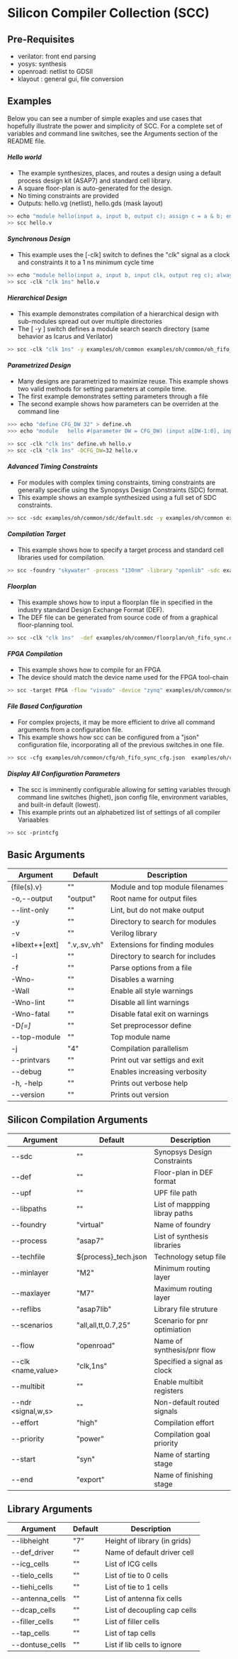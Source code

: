 # Silicon Compiler Collection (SCC)

## Pre-Requisites

* verilator: front end parsing
* yosys:     synthesis
* openroad:  netlist to GDSII
* klayout :  general gui, file conversion


## Examples

Below you can see a number of simple exaples and use cases that hopefully illustrate the power and simplicity of SCC. For a complete set of variables and command line switches, see the Arguments section of the README file.


#### *Hello world*
* The example synthesizes, places, and routes a design using a default process design kit (ASAP7) and standard cell library.
* A square floor-plan is auto-generated for the design.
* No timing constraints are provided
* Outputs:  hello.vg (netlist), hello.gds (mask layout)

```bash
>> echo "module hello(input a, input b, output c); assign c = a & b; endmodule " > hello.v
>> scc hello.v
```

#### *Synchronous Design*
* This example uses the [-clk] switch to defines the "clk" signal as a clock and constraints it to a 1 ns minimum cycle time

```bash
>> echo "module hello(input a, input b, input clk, output reg c); always @ (posedge clk) c <= a & b; endmodule " > hello.v
>> scc -clk "clk 1ns" hello.v
```

#### *Hierarchical Design*
* This example demonstrates compilation of a hierarchical design with sub-modules spread out over multiple directories
* The [ -y ] switch defines a module search search directory (same behavior as Icarus and Verilator)

```bash
>> scc -clk "clk 1ns" -y examples/oh/common examples/oh/common/oh_fifo_sync.v
```

#### *Parametrized Design*
* Many designs are parametrized to maximize reuse. This example shows two valid methods for setting parameters at compile time.
* The first example demonstrates setting parameters through a file
* The second example shows how parameters can be overriden at the command line

```bash
>>> echo "define CFG_DW 32" > define.vh
>>> echo "module   hello #(parameter DW = CFG_DW) (input a[DW-1:0], input b[DW-1:0], input clk, output reg c[DW-1:0]); always @ (posedge clk) c <= a & b; endmodule " > hello.v

>> scc -clk "clk 1ns" define.vh hello.v
>> scc -clk "clk 1ns" -DCFG_DW=32 hello.v
```

#### *Advanced Timing Constraints*
* For modules with complex timing constraints, timing constraints are generally specifie using the Synopsys Design Constraints (SDC) format.
* This example shows an example synthesized using a full set of SDC constraints.

```bash
>> scc -sdc examples/oh/common/sdc/default.sdc -y examples/oh/common examples/oh/common/hdl/oh_fifo_sync.v
```

#### *Compilation Target*
* This example shows how to specify a target process and standard cell libraries used for compilation.

```bash
>> scc -foundry "skywater" -process "130nm" -library "openlib" -sdc examples/oh/common/sdc/default.sdc -y examples/oh/common examples/oh/common/hdl/oh_fifo_sync.v
```

#### *Floorplan*
* This example shows how to input a floorplan file in specified in the industry standard Design Exchange Format (DEF).
* The DEF file can be generated from source code of from a graphical floor-planning tool.  

```bash
>> scc -clk "clk 1ns"  -def examples/oh/common/floorplan/oh_fifo_sync.def examples/oh/common/hdl/oh_fifo_sync.v
```

#### *FPGA Compilation*
* This example shows how to compile for an FPGA
* The device should match the device name used for the FPGA tool-chain

```bash
>> scc -target FPGA -flow "vivado" -device "zynq" examples/oh/common/sdc/default.sdc -y examples/oh/common examples/oh/common/hdl/oh_fifo_sync.v
````

#### *File Based Configuration*
* For complex projects, it may be more efficient to drive all command arguments from a configuration file.
* This example shows how scc can be configured from a "json" configuration file, incorporating all of the previous switches in one file.  

```bash
>> scc -cfg examples/oh/common/cfg/oh_fifo_sync_cfg.json  examples/oh/common/hdl/oh_fifo_sync.v
```

#### *Display All Configuration Parameters*
* The scc is imminently configurable allowing for setting variables through command line switches (highet), json config file, environment variables, and built-in default (lowest).
* This example prints out an alphabetized list of settings of all compiler Variaables

```bash
>> scc -printcfg
```

## Basic Arguments

| Argument               | Default              | Description                      |
| ------------------     | -------------------- | ---------------------------------|
| {file(s).v}            | ""                   | Module and top module filenames  |
| -o,--output <name>     | "output"             | Root name for output files       |
| --lint-only            | ""                   | Lint, but do not make output     |
| -y <dir>               | ""                   | Directory to search for modules  |
| -v <file>              | ""                   | Verilog library                  |
| +libext+<ext>+[ext]    | ".v,.sv,.vh"         | Extensions for finding modules   |
| -I<dir>                | ""                   | Directory to search for includes |
| -f <file>              | ""                   | Parse options from a file        |
| -Wno-<message>         | ""                   | Disables a warning               |
| -Wall                  | ""                   | Enable all style warnings        |
| -Wno-lint              | ""                   | Disable all lint warnings        |
| -Wno-fatal             | ""                   | Disable fatal exit on warnings   |
| -D<var>[=<value>]      | ""                   | Set preprocessor define          |
| --top-module <topname> | ""                   | Top module name                  |
| -j <jobs>              | "4"                  | Compilation parallelism          |
| --printvars            | ""                   | Print out var settigs and exit   |
| --debug <level>        | ""                   | Enables increasing verbosity     |
| -h, -help              | ""                   | Prints out verbose help          |
| --version              | ""                   | Prints out version               |

## Silicon Compilation Arguments

| Argument            | Default              | Description                      |
| --------------------| -------------------- | ---------------------------------|
| --sdc <file>        | ""                   | Synopsys Design Constraints      |
| --def <file>        | ""                   | Floor-plan in DEF format         |
| --upf <file>        | ""                   | UPF file path                    |
| --libpaths <dir>    | ""                   | List of mappping libray paths    |
| --foundry <name>    | "virtual"            | Name of foundry                  |
| --process <name>    | "asap7"              | List of synthesis libraries      |
| --techfile <file>   | ${process}_tech.json | Technology setup file            |
| --minlayer <name>   | "M2"                 | Minimum routing layer            |
| --maxlayer <name>   | "M7"                 | Maximum routing layer            |
| --reflibs <struct>  | "asap7lib"           | Library file struture            |
| --scenarios <struct>| "all,all,tt,0.7,25"  | Scenario for pnr optimiation     |
| --flow <name>       | "openroad"           | Name of synthesis/pnr flow       |
| --clk <name,value>  | "clk,1ns"            | Specified a signal as clock      |
| --multibit          | ""                   | Enable multibit registers        |
| --ndr <signal,w,s>  | ""                   | Non-default routed signals       |
| --effort <level>    | "high"               | Compilation effort               |
| --priority <name>   | "power"              | Compilation goal priority        |
| --start <name>      | "syn"                | Name of starting stage           |
| --end <name>        | "export"             | Name of finishing stage          |

## Library Arguments

| Argument               | Default            | Description                     |
| ------------------     | ------------------ | --------------------------------|
| --libheight <value>    | "7"                | Height of library (in grids)    |
| --def_driver <name>    | ""                 | Name of default driver cell     |
| --icg_cells <list>     | ""                 | List of ICG cells               |
| --tielo_cells <list>   | ""                 | List of tie to 0 cells          |
| --tiehi_cells <list>   | ""                 | List of tie to 1 cells          |
| --antenna_cells <list> | ""                 | List of antenna fix cells       |
| --dcap_cells <list>    | ""                 | List of decoupling cap cells    |
| --filler_cells <list>  | ""                 | List of filler cells            |
| --tap_cells <list>     | ""                 | List of tap cells               |
| --dontuse_cells <list> | ""                 | List if lib cells to ignore     |




